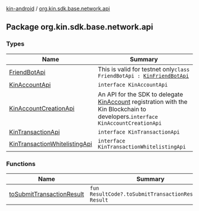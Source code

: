 [kin-android](../index.md) / [org.kin.sdk.base.network.api](./index.md)

## Package org.kin.sdk.base.network.api

### Types

| Name | Summary |
|---|---|
| [FriendBotApi](-friend-bot-api/index.md) | This is valid for testnet only`class FriendBotApi : `[`KinFriendBotApi`](../org.kin.sdk.base.network.api.rest/-kin-friend-bot-api/index.md) |
| [KinAccountApi](-kin-account-api/index.md) | `interface KinAccountApi` |
| [KinAccountCreationApi](-kin-account-creation-api/index.md) | An API for the SDK to delegate [KinAccount](../org.kin.sdk.base.models/-kin-account/index.md) registration with the Kin Blockchain to developers.`interface KinAccountCreationApi` |
| [KinTransactionApi](-kin-transaction-api/index.md) | `interface KinTransactionApi` |
| [KinTransactionWhitelistingApi](-kin-transaction-whitelisting-api/index.md) | `interface KinTransactionWhitelistingApi` |

### Functions

| Name | Summary |
|---|---|
| [toSubmitTransactionResult](to-submit-transaction-result.md) | `fun ResultCode?.toSubmitTransactionResult(): Result` |
